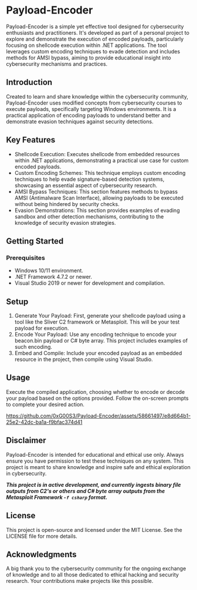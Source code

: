 # Payload-Encoder

Payload-Encoder is a simple yet effective tool designed for cybersecurity enthusiasts and practitioners. It's developed as part of a personal project to explore and demonstrate the execution of encoded payloads, particularly focusing on shellcode execution within .NET applications. The tool leverages custom encoding techniques to evade detection and includes methods for AMSI bypass, aiming to provide educational insight into cybersecurity mechanisms and practices.

## Introduction

Created to learn and share knowledge within the cybersecurity community, Payload-Encoder uses modified concepts from cybersecurity courses to execute payloads, specifically targeting Windows environments. It is a practical application of encoding payloads to understand better and demonstrate evasion techniques against security detections.

## Key Features

- Shellcode Execution: Executes shellcode from embedded resources within .NET applications, demonstrating a practical use case for custom encoded payloads.
- Custom Encoding Schemes: This technique employs custom encoding techniques to help evade signature-based detection systems, showcasing an essential aspect of cybersecurity research.
- AMSI Bypass Techniques: This section features methods to bypass AMSI (Antimalware Scan Interface), allowing payloads to be executed without being hindered by security checks.
- Evasion Demonstrations: This section provides examples of evading sandbox and other detection mechanisms, contributing to the knowledge of security evasion strategies.

## Getting Started

### Prerequisites

- Windows 10/11 environment.
- .NET Framework 4.7.2 or newer.
- Visual Studio 2019 or newer for development and compilation.

## Setup

1. Generate Your Payload: First, generate your shellcode payload using a tool like the Sliver C2 framework or Metasploit. This will be your test payload for execution.
2. Encode Your Payload: Use any encoding technique to encode your beacon.bin payload or C# byte array. This project includes examples of such encoding.
3. Embed and Compile: Include your encoded payload as an embedded resource in the project, then compile using Visual Studio.

## Usage

Execute the compiled application, choosing whether to encode or decode your payload based on the options provided. Follow the on-screen prompts to complete your desired action.

https://github.com/0xG00S3/Payload-Encoder/assets/58661497/e8d664b1-25e2-42dc-ba1a-f9bfac374d41

## Disclaimer
Payload-Encoder is intended for educational and ethical use only. Always ensure you have permission to test these techniques on any system. This project is meant to share knowledge and inspire safe and ethical exploration in cybersecurity.

***This project is in active development, and currently ingests binary file outputs from C2's or others and C# byte array outputs from the Metasploit Framework `-f csharp` format.***

## License

This project is open-source and licensed under the MIT License. See the LICENSE file for more details.

## Acknowledgments

A big thank you to the cybersecurity community for the ongoing exchange of knowledge and to all those dedicated to ethical hacking and security research. Your contributions make projects like this possible.
